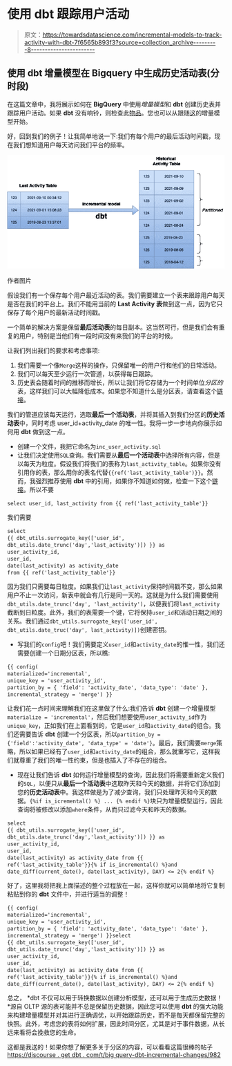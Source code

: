 # 使用 dbt 跟踪用户活动

> 原文：<https://towardsdatascience.com/incremental-models-to-track-activity-with-dbt-7f6565b893f3?source=collection_archive---------8----------------------->

## 使用 dbt 增量模型在 Bigquery 中生成历史活动表(分时段)

在这篇文章中，我将展示如何在 **BigQuery** 中使用*增量模型*和 **dbt** 创建历史表并跟踪用户活动。如果 **dbt** 没有响铃，则检查此[物品](https://blog.getdbt.com/what-exactly-is-dbt/)。您也可以从跟随[这](https://docs.getdbt.com/docs/building-a-dbt-project/building-models/configuring-incremental-models)的增量模型开始。

好，回到我们的例子！让我简单地说一下:我们有每个用户的最后活动时间戳，现在我们想知道用户每天访问我们平台的频率。

![](img/9972fd9f6cc035e555edc56d80c647f5.png)

作者图片

假设我们有一个保存每个用户最近活动的表。我们需要建立一个表来跟踪用户每天是否在我们的平台上。我们不能用当前的 **Last Activity 表**做到这一点，因为它只保存了每个用户的最新活动时间戳。

一个简单的解决方案是保留**最后活动表**的每日副本。这当然可行，但是我们会有重复的用户，特别是当他们有一段时间没有来我们的平台的时候。

让我们列出我们的要求和考虑事项:

1.  我们需要一个像`Merge`这样的操作，只保留唯一的用户行和他们的日常活动。
2.  我们可以每天至少运行一次管道，以获得每日跟踪。
3.  历史表会随着时间的推移而增长，所以让我们将它存储为一个时间单位*分区的*表，这样我们可以大幅降低成本。如果您不知道什么是分区表，请查看这个[链接](https://cloud.google.com/bigquery/docs/partitioned-tables)。

我们的管道应该每天运行，选取**最后一个活动表**，并将其插入到我们分区的**历史活动表**中，同时考虑 user_id+activity_date 的唯一性。我将一步一步地向你展示如何用 **dbt** 做到这一点。

*   创建一个文件，我把它命名为`inc_user_activity.sql`
*   让我们决定使用`SQL`查询。我们需要从**最后一个活动表**中选择所有内容，但是以每天为粒度。假设我们将我们的表称为`last_activity_table`。如果你没有引用你的表，那么用你的表名代替`{{ref('last_activity_table')}}`。然而，我强烈推荐使用 **dbt** 中的引用，如果你不知道如何做，检查一下这个[链接](https://docs.getdbt.com/reference/dbt-jinja-functions/ref)。所以不要

```
select user_id, last_activity from {{ ref('last_activity_table'}}
```

我们需要

```
select 
{{ dbt_utils.surrogate_key(['user_id',     dbt_utils.date_trunc('day','last_activity')]) }} as   user_activity_id,
user_id, 
date(last_activity) as activity_date 
from {{ ref('last_activity_table'}}
```

因为我们只需要每日粒度。如果我们让`last_activity`保持时间戳不变，那么如果用户不止一次访问，新表中就会有几行是同一天的。这就是为什么我们需要使用`dbt_utils.date_trunc('day', 'last_activity')`，以便我们将`last_activity`截断到日粒度。此外，我们的表需要一个键，它将保持`user_id`和活动日期之间的关系。我们通过`dbt_utils.surrogate_key(['user_id', dbt_utils.date_truc('day', last_activity)])`创建密钥。

*   写我们的`config`吧！我们需要定义`user_id`和`activity_date`的惟一性，我们还需要创建一个日期分区表，所以瞧:

```
{{ config(
materialized='incremental',
unique_key = 'user_activity_id',
partition_by = { 'field': 'activity_date', 'data_type': 'date' },
incremental_strategy = 'merge') }}
```

让我们花一点时间来理解我们在这里做了什么:我们告诉 **dbt** 创建一个增量模型`materialize = 'incremental'`，然后我们想要使用`user_activity_id`作为`unique_key`，正如我们在上面看到的，它是`user_id`和`activity_date`的组合。我们还需要告诉 **dbt** 创建一个分区表，所以`partition_by = {'field':'activity_date', 'data_type' = 'date'}`。最后，我们需要`merge`策略，所以如果已经有了`user_id`和`activity_date`的组合，那么就重写它，这样我们就尊重了我们的唯一性约束，但是也插入了不存在的组合。

*   现在让我们告诉 **dbt** 如何运行增量模型的查询，因此我们将需要重新定义我们的`SQL`，以便只从**最后一个活动表**中选取昨天和今天的数据，并将它们添加到您的**历史活动表**中。我这样做是为了减少查询，我们只处理昨天和今天的数据。`{%if is_icremental() %} ... {% endif %}`块只为增量模型运行，因此查询将被修改以添加`where`条件，从而只过滤今天和昨天的数据。

```
select 
{{ dbt_utils.surrogate_key(['user_id',     dbt_utils.date_trunc('day','last_activity')]) }} as   user_activity_id, 
user_id, 
date(last_activity) as activity_date from {{ ref('last_activity_table'}}{% if is_incremental() %}and date_diff(current_date(), date(last_activity), DAY) <= 2{% endif %}
```

好了，这里我将把我上面描述的整个过程放在一起，这样你就可以简单地将它复制粘贴到你的 **dbt** 文件中，并进行适当的调整！

```
{{ config(
materialized='incremental',
unique_key = 'user_activity_id',
partition_by = { 'field': 'activity_date', 'data_type': 'date' },
incremental_strategy = 'merge') }}select 
{{ dbt_utils.surrogate_key(['user_id',     dbt_utils.date_trunc('day','last_activity')]) }} as   user_activity_id, 
user_id, 
date(last_activity) as activity_date from {{ ref('last_activity_table'}}{% if is_incremental() %}and date_diff(current_date(), date(last_activity), DAY) <= 2{% endif %}
```

总之， *dbt 不仅可以用于转换数据以创建分析模型，还可以用于生成历史数据！*源自 OLTP 源的表可能并不总是保留历史数据，因此您可以使用 **dbt** 的强大功能来构建增量模型并对其进行正确调优，以开始跟踪历史，而不是每天都保留完整的快照。此外，考虑您的表将如何扩展，因此时间分区，尤其是对于事件数据，从长远来看将会挽救您的生命。

这都是我送的！如果你想了解更多关于分区的内容，可以看看这篇很棒的帖子[https://discourse . get dbt . com/t/big query-dbt-incremental-changes/982](https://discourse.getdbt.com/t/bigquery-dbt-incremental-changes/982)